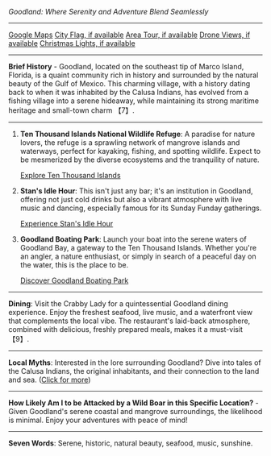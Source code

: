 *Goodland: Where Serenity and Adventure Blend Seamlessly*

---

[Google Maps](https://www.google.com/maps/place/Goodland,+FL/data=!3m1!1e3)
[City Flag, if available](https://www.google.com/search?tbm=isch&q=Goodland+FL+Flag+Picture)
[Area Tour, if available](https://www.youtube.com/results?search_query=Goodland+FL+4k+tour)
[Drone Views, if available](https://www.youtube.com/results?search_query=Goodland+FL+4k+drone)
[Christmas Lights, if available](https://www.youtube.com/results?search_query=Goodland+FL+christmas+lights)

---

**Brief History** - Goodland, located on the southeast tip of Marco Island, Florida, is a quaint community rich in history and surrounded by the natural beauty of the Gulf of Mexico. This charming village, with a history dating back to when it was inhabited by the Calusa Indians, has evolved from a fishing village into a serene hideaway, while maintaining its strong maritime heritage and small-town charm 【7】.

---

1. **Ten Thousand Islands National Wildlife Refuge**: A paradise for nature lovers, the refuge is a sprawling network of mangrove islands and waterways, perfect for kayaking, fishing, and spotting wildlife. Expect to be mesmerized by the diverse ecosystems and the tranquility of nature.

   [Explore Ten Thousand Islands](https://www.youtube.com/results?search_query=Goodland+FL+Ten+Thousand+Islands)

2. **Stan's Idle Hour**: This isn't just any bar; it's an institution in Goodland, offering not just cold drinks but also a vibrant atmosphere with live music and dancing, especially famous for its Sunday Funday gatherings.

   [Experience Stan's Idle Hour](https://www.youtube.com/results?search_query=Goodland+FL+Stan's+Idle+Hour)

3. **Goodland Boating Park**: Launch your boat into the serene waters of Goodland Bay, a gateway to the Ten Thousand Islands. Whether you're an angler, a nature enthusiast, or simply in search of a peaceful day on the water, this is the place to be.

   [Discover Goodland Boating Park](https://www.youtube.com/results?search_query=Goodland+FL+Boating+Park)

---

**Dining**: Visit the Crabby Lady for a quintessential Goodland dining experience. Enjoy the freshest seafood, live music, and a waterfront view that complements the local vibe. The restaurant's laid-back atmosphere, combined with delicious, freshly prepared meals, makes it a must-visit【9】.

---

**Local Myths**: Interested in the lore surrounding Goodland? Dive into tales of the Calusa Indians, the original inhabitants, and their connection to the land and sea. ([Click for more](https://www.google.com/search?q=Goodland+FL+Calusa+Indians))

---

**How Likely Am I to be Attacked by a Wild Boar in this Specific Location?** - Given Goodland's serene coastal and mangrove surroundings, the likelihood is minimal. Enjoy your adventures with peace of mind!

---

**Seven Words**: Serene, historic, natural beauty, seafood, music, sunshine.